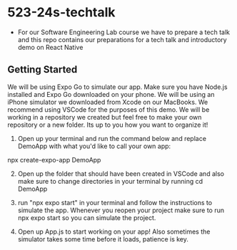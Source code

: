 # 523-24s-techtalk
- For our Software Engineering Lab course we have to prepare a tech talk and this repo contains our preparations for a tech talk and introductory demo on React Native 

## Getting Started 
We will be using Expo Go to simulate our app. Make sure you have Node.js installed and Expo Go downloaded on your phone. We will be using an iPhone simulator we downloaded from Xcode on our MacBooks. We recommend using VSCode for the purposes of this demo. We will be working in a repository we created but feel free to make your own repository or a new folder. Its up to you how you want to organize it!

1. Open up your terminal and run the command below and replace DemoApp with what you'd like to call your own app: 

npx create-expo-app DemoApp

2. Open up the folder that should have been created in VSCode and also make sure to change directories in your terminal by running cd DemoApp

3. run "npx expo start" in your terminal and follow the instructions to simulate the app. Whenever you reopen your project make sure to run npx expo start so you can simulate the project. 

4. Open up App.js to start working on your app! Also sometimes the simulator takes some time before it loads, patience is key. 